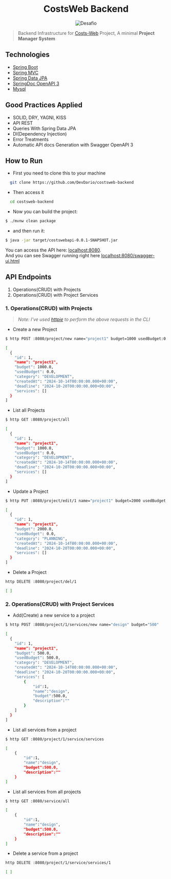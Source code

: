 <h1 align="center">
  CostsWeb Backend
</h1>

<p align="center">
 <img src="https://img.shields.io/static/v1?label=Purpose&message=Backend Infrastructure for a Frontend Project &color=8257E5&labelColor=000000" alt="Desafio" />
</p>

> Backend Infrastructure for [Costs-Web]([https://github.com/DevDario/Costs-Web) Project, A minimal **Project Manager System**

## Technologies

- [Spring Boot](https://spring.io/projects/spring-boot)
- [Spring MVC](https://docs.spring.io/spring-framework/reference/web/webmvc.html)
- [Spring Data JPA](https://spring.io/projects/spring-data-jpa)
- [SpringDoc OpenAPI 3](https://springdoc.org/v2/#spring-webflux-support)
- [Mysql](https://dev.mysql.com/downloads/)

## Good Practices Applied

- SOLID, DRY, YAGNI, KISS
- API REST
- Queries With Spring Data JPA
- DI(Dependency Injection)
- Error Treatments
- Automatic API docs Generation with Swagger OpenAPI 3

## How to Run 

- First you need to clone this to your machine
```bash
  git clone https://github.com/DevDario/costsweb-backend
```

- Then access it
```bash
  cd costsweb-backend
```

- Now you can build the project:
```bash
$ ./mvnw clean package
```
- and then run it:
```bash
$ java -jar target/costswebapi-0.0.1-SNAPSHOT.jar
```

You can access the API here: [localhost:8080](http://localhost:8080). <br>
And you can see Swagger running right here [localhost:8080/swagger-ui.html](http://localhost:8080/swagger-ui.html)

## API Endpoints
1. Operations(CRUD) with Projects
2. Operations(CRUD) with Project Services

### 1. Operations(CRUD) with Projects

> _Note: I've used [httpie](https://httpie.io) to perform the above requests in the CLI_

- Create a new Project
```bash
$ http POST :8080/project/new name="project1" budget=1000 usedBudget:0.0 category:"DEVELOPMENT" deadline:"2024-10-14T00:00:00.000+00:00"

[
  {
    "id": 1,
	"name": "project1",
	"budget": 1000.0,
	"usedBudget": 0.0,
	"category": "DEVELOPMENT",
	"createdAt": "2024-10-14T00:00:00.000+00:00",
	"deadline": "2024-10-20T00:00:00.000+00:00",
	"services": []
  }
]
```

- List all Projects
```bash
$ http GET :8080/project/all

[
  {
    "id": 1,
	"name": "project1",
	"budget": 1000.0,
	"usedBudget": 0.0,
	"category": "DEVELOPMENT",
	"createdAt": "2024-10-14T00:00:00.000+00:00",
	"deadline": "2024-10-20T00:00:00.000+00:00",
	"services": []
  }
]
```

- Update a Project
```bash
$ http PUT :8080/project/edit/1 name="project1" budget=2000 usedBudget:0.0 category:"PLANNING" deadline:"2024-10-14T00:00:00.000+00:00"

[
  {
    "id": 1,
	"name": "project1",
	"budget": 2000.0,
	"usedBudget": 0.0,
	"category": "PLANNING",
	"createdAt": "2024-10-14T00:00:00.000+00:00",
	"deadline": "2024-10-20T00:00:00.000+00:00",
	"services": []
  }
]

```

- Delete a Project
```bash
http DELETE :8080/project/del/1

[ ]
```

### 2. Operations(CRUD) with Project Services

- Add(Create) a new service to a project
```bash
$ http POST :8080/project/1/services/new name="design" budget="500"

[
  {
    "id": 1,
	"name": "project1",
	"budget": 500.0,
	"usedBudget": 500.0,
	"category": "DEVELOPMENT",
	"createdAt": "2024-10-14T00:00:00.000+00:00",
	"deadline": "2024-10-20T00:00:00.000+00:00",
	"services": [
	    {
	        "id":1,
	        "name":"design",
	        "budget":500.0,
	        "description":""
	    }
	]
  }
]
```

- List all services from a project
```bash
$ http GET :8080/project/1/service/services

[
    {
	    "id":1,
	    "name":"design",
	    "budget":500.0,
	    "description":""
	}
]
```

- List all services from all projects
```bash
$ http GET :8080/service/all

[
    {
	    "id":1,
	    "name":"design",
	    "budget":500.0,
	    "description":""
	}
]

```

- Delete a service from a project
```bash
http DELETE :8080/project/1/service/services/1

[ ]
```

